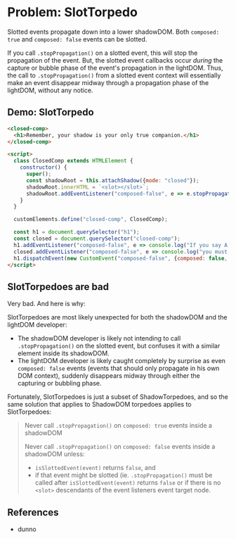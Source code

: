 # Problem: SlotTorpedo 

Slotted events propagate down into a lower shadowDOM. Both `composed: true` and `composed: false` events can be slotted.

If you call `.stopPropagation()` on a slotted event, this will stop the propagation of the event. But, the slotted event callbacks occur *during* the capture or bubble phase of the event's propagation in the lightDOM. Thus, the call to `.stopPropagation()` from a slotted event context will essentially make an event disappear midway through a propagation phase of the lightDOM, without any notice.

## Demo: SlotTorpedo

```html
<closed-comp>
  <h1>Remember, your shadow is your only true companion.</h1>
</closed-comp>

<script>
  class ClosedComp extends HTMLElement {
    constructor() {
      super();
      const shadowRoot = this.attachShadow({mode: "closed"});
      shadowRoot.innerHTML = `<slot></slot>`;
      shadowRoot.addEventListener("composed-false", e => e.stopPropagation());  //SlotTorpedo
    }
  }

  customElements.define("closed-comp", ClosedComp);

  const h1 = document.querySelector("h1");
  const closed = document.querySelector("closed-comp");
  h1.addEventListener("composed-false", e => console.log("If you say A,"));
  closed.addEventListener("composed-false", e => console.log("you must say B!")); //Where did the composed-false event go?!?!
  h1.dispatchEvent(new CustomEvent("composed-false", {composed: false, bubbles: true}));
</script>
```

## SlotTorpedoes are bad

Very bad. And here is why:

SlotTorpedoes are most likely unexpected for both the shadowDOM and the lightDOM developer:
 * The shadowDOM developer is likely not intending to call `.stopPropagation()` on the slotted event, but confuses it with a similar element inside its shadowDOM.
 * The lightDOM developer is likely caught completely by surprise as even `composed: false` events (events that should only propagate in his own DOM context), suddenly disappears midway through either the capturing or bubbling phase.
 
Fortunately, SlotTorpedoes is just a subset of ShadowTorpedoes, and so the same solution that applies to ShadowDOM torpedoes applies to SlotTorpedoes:

> Never call `.stopPropagation()` on `composed: true` events inside a shadowDOM
>
> Never call `.stopPropagation()` on `composed: false` events inside a shadowDOM unless:
> * `isSlottedEvent(event)` returns `false`, and
> * if that event might be slotted (ie. `.stopPropagation()` must be called after `isSlottedEvent(event)` returns `false` or if there is no `<slot>` descendants of the event listeners event target node.   

## References

 * dunno